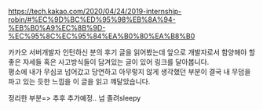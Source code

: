 https://tech.kakao.com/2020/04/24/2019-internship-robin/#%EC%9D%BC%ED%95%98%EB%8A%94-%EB%B0%A9%EC%8B%9D-%EC%95%8C%EC%95%84%EA%B0%80%EA%B8%B0

카카오 서버개발자 인턴하신 분의 후기 글을 읽어봤는데 앞으로 개발자로서 함양해야 할 좋은 자세들 혹은 사고방식들이 담겨있는 글이 있어 링크를 달아봅니다.   
평소에 내가 무심코 넘어갔고 당연하고 아무렇지 않게 생각했던 부분이 결국 내 무덤을 파고 있는 듯한 느낌을 이 글을 읽고 꺠달았습니다.   

정리한 부분=>  추후 추가예정.. 넘 졸려sleepy
